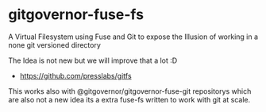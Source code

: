 # gitgovernor-fuse-fs
A Virtual Filesystem using Fuse and Git to expose the Illusion of working in a none git versioned directory

The Idea is not new but we will improve that a lot :D
- https://github.com/presslabs/gitfs

This works also with @gitgovernor/gitgovernor-fuse-git repositorys which are also not a new idea its a extra fuse-fs written to work with git at scale.


